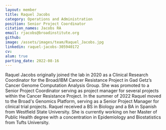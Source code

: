 ```yaml
---
layout: member
title: Raquel Jacobs
category: Operations and Administration
position: Senior Project Coordinator
citation_names: Jacobs RA
email: rjacobs@broadinstitute.org
github: 
image: /assets/images/team/Raquel_Jacobs.jpg
linkedin: raquel-jacobs-305940172
cv:
alum: true
parting_date: 2022-08-16
---
```


Raquel Jacobs originally joined the lab in 2020 as a Clinical Research Coordinator for the Broad/IBM Cancer Resistance Project in Gad Getz’s Cancer Genome Computation Analysis Group. She was promoted to a Senior Project Coordinator serving as project manager for several projects within the Cancer Resistance Project. In the summer of 2022 Raquel moved to the Broad's Genomics Platform, serving as a Senior Project Manager for clinical trial projects.
Raquel received a BS in Biology and a BA in Spanish from Westfield State University. She is currently working on her Master of Public Health degree with a concentration in Epidemiology and Biostatistics from Tufts University. 
